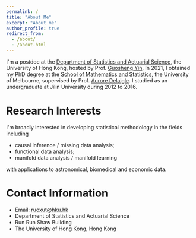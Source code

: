 ```yaml
---
permalink: /
title: "About Me"
excerpt: "About me"
author_profile: true
redirect_from: 
  - /about/
  - /about.html
---
```


I'm a postdoc at the [Department of Statistics and Actuarial Science](https://saasweb.hku.hk/index.php), the University of Hong Kong, hosted by Prof. [Guosheng Yin](https://saasweb.hku.hk/staff/gyin/web/index.html). In 2021, I obtained my PhD degree at the [School of Mathematics and Statistics](https://ms.unimelb.edu.au/), the University of Melbourne, supervised by Prof. [Aurore Delaigle](https://researchers.ms.unimelb.edu.au/~aurored/). I studied as an undergraduate at Jilin University during 2012 to 2016.

# Research Interests
I'm broadly interested in developing statistical methodology in the fields including 
* causal inference / missing data analysis; 
* functional data analysis; 
* manifold data analysis / manifold learning 

with applications to astronomical, biomedical and economic data.

# Contact Information
* Email: ruoxut@hku.hk
* Department of Statistics and Actuarial Science
* Run Run Shaw Building
* The University of Hong Kong, Hong Kong
